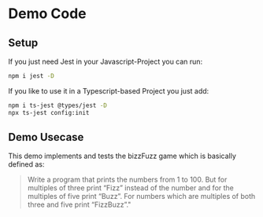 # Demo Code

## Setup

If you just need Jest in your Javascript-Project you can run:

```bash
npm i jest -D
```

If you like to use it in a Typescript-based Project you just add:

```bash
npm i ts-jest @types/jest -D
npx ts-jest config:init
```

## Demo Usecase

This demo implements and tests the bizzFuzz game which is basically defined as:

> Write a program that prints the numbers from 1 to 100. But for multiples of three print “Fizz” instead of the number and for the multiples of five print “Buzz”. For numbers which are multiples of both three and five print “FizzBuzz”."